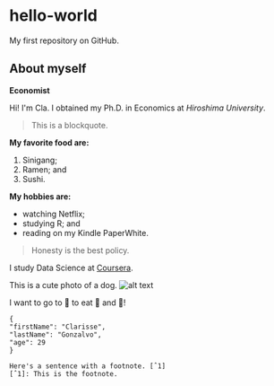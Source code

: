 # hello-world
My first repository on GitHub.

## About myself

**Economist**

Hi! I'm Cla. I obtained my Ph.D. in Economics at *Hiroshima University*.

>This is a blockquote.

**My favorite food are:**
1. Sinigang;
2. Ramen; and
3. Sushi.

**My hobbies are:**
- watching Netflix;
- studying R; and
- reading on my Kindle PaperWhite.

>Honesty is the best policy.

I study Data Science at [Coursera](https://www.coursera.org/in-progress).

This is a cute photo of a dog.
![alt text](https://hips.hearstapps.com/hmg-prod/images/dog-puppy-on-garden-royalty-free-image-1586966191.jpg?crop=1.00xw:0.669xh;0,0.190xh&resize=1200:*)

I want to go to 🗾 to eat 🍣 and 🍜!

```
{
"firstName": "Clarisse",
"lastName": "Gonzalvo",
"age": 29
}

Here's a sentence with a footnote. [ˆ1]
[ˆ1]: This is the footnote.
